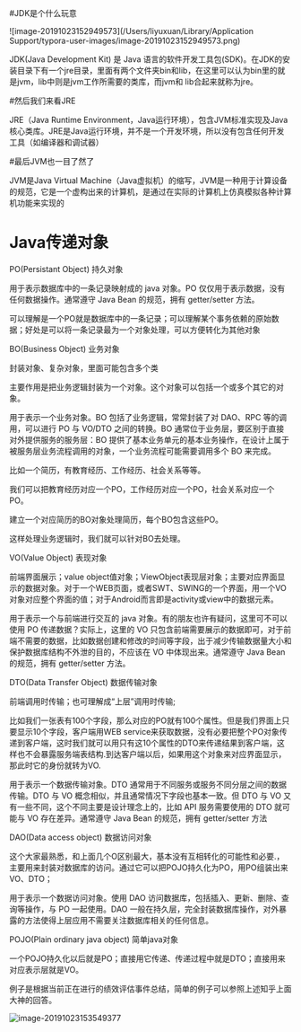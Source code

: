 #JDK是个什么玩意

![image-20191023152949573](/Users/liyuxuan/Library/Application Support/typora-user-images/image-20191023152949573.png)

JDK(Java Development Kit) 是 Java 语言的软件开发工具包(SDK)。在JDK的安装目录下有一个jre目录，里面有两个文件夹bin和lib，在这里可以认为bin里的就是jvm，lib中则是jvm工作所需要的类库，而jvm和 lib合起来就称为jre。



#然后我们来看JRE

JRE（Java Runtime Environment，Java运行环境），包含JVM标准实现及Java核心类库。JRE是Java运行环境，并不是一个开发环境，所以没有包含任何开发工具（如编译器和调试器）



#最后JVM也一目了然了

JVM是Java Virtual Machine（Java虚拟机）的缩写，JVM是一种用于计算设备的规范，它是一个虚构出来的计算机，是通过在实际的计算机上仿真模拟各种计算机功能来实现的 



#  Java传递对象

PO(Persistant Object) 持久对象 

用于表示数据库中的一条记录映射成的 java 对象。PO 仅仅用于表示数据，没有任何数据操作。通常遵守 Java Bean 的规范，拥有 getter/setter 方法。

可以理解是一个PO就是数据库中的一条记录；可以理解某个事务依赖的原始数据；好处是可以将一条记录最为一个对象处理，可以方便转化为其他对象



BO(Business Object) 业务对象 

封装对象、复杂对象，里面可能包含多个类 

主要作用是把业务逻辑封装为一个对象。这个对象可以包括一个或多个其它的对象。

用于表示一个业务对象。BO 包括了业务逻辑，常常封装了对 DAO、RPC 等的调用，可以进行 PO 与 VO/DTO 之间的转换。BO 通常位于业务层，要区别于直接对外提供服务的服务层：BO 提供了基本业务单元的基本业务操作，在设计上属于被服务层业务流程调用的对象，一个业务流程可能需要调用多个 BO 来完成。



比如一个简历，有教育经历、工作经历、社会关系等等。 

我们可以把教育经历对应一个PO，工作经历对应一个PO，社会关系对应一个PO。 

建立一个对应简历的BO对象处理简历，每个BO包含这些PO。 

这样处理业务逻辑时，我们就可以针对BO去处理。

VO(Value Object) 表现对象 

 前端界面展示；value object值对象；ViewObject表现层对象；主要对应界面显示的数据对象。对于一个WEB页面，或者SWT、SWING的一个界面，用一个VO对象对应整个界面的值；对于Android而言即是activity或view中的数据元素。

用于表示一个与前端进行交互的 java 对象。有的朋友也许有疑问，这里可不可以使用 PO 传递数据？实际上，这里的 VO 只包含前端需要展示的数据即可，对于前端不需要的数据，比如数据创建和修改的时间等字段，出于减少传输数据量大小和保护数据库结构不外泄的目的，不应该在 VO 中体现出来。通常遵守 Java Bean 的规范，拥有 getter/setter 方法。



DTO(Data Transfer Object) 数据传输对象 

 前端调用时传输；也可理解成“上层”调用时传输; 

 比如我们一张表有100个字段，那么对应的PO就有100个属性。但是我们界面上只要显示10个字段，客户端用WEB service来获取数据，没有必要把整个PO对象传递到客户端，这时我们就可以用只有这10个属性的DTO来传递结果到客户端，这样也不会暴露服务端表结构.到达客户端以后，如果用这个对象来对应界面显示，那此时它的身份就转为VO.

用于表示一个数据传输对象。DTO 通常用于不同服务或服务不同分层之间的数据传输。DTO 与 VO 概念相似，并且通常情况下字段也基本一致。但 DTO 与 VO 又有一些不同，这个不同主要是设计理念上的，比如 API 服务需要使用的 DTO 就可能与 VO 存在差异。通常遵守 Java Bean 的规范，拥有 getter/setter 方法



DAO(Data access object) 数据访问对象 

这个大家最熟悉，和上面几个O区别最大，基本没有互相转化的可能性和必要.，主要用来封装对数据库的访问。通过它可以把POJO持久化为PO，用PO组装出来VO、DTO；

用于表示一个数据访问对象。使用 DAO 访问数据库，包括插入、更新、删除、查询等操作，与 PO 一起使用。DAO 一般在持久层，完全封装数据库操作，对外暴露的方法使得上层应用不需要关注数据库相关的任何信息。



POJO(Plain ordinary java object) 简单java对象

一个POJO持久化以后就是PO；直接用它传递、传递过程中就是DTO；直接用来对应表示层就是VO。

例子是根据当前正在进行的绩效评估事件总结，简单的例子可以参照上述知乎上面大神的回答。

![image-20191023153549377](/Users/liyuxuan/Documents/Java对象传递.png)
